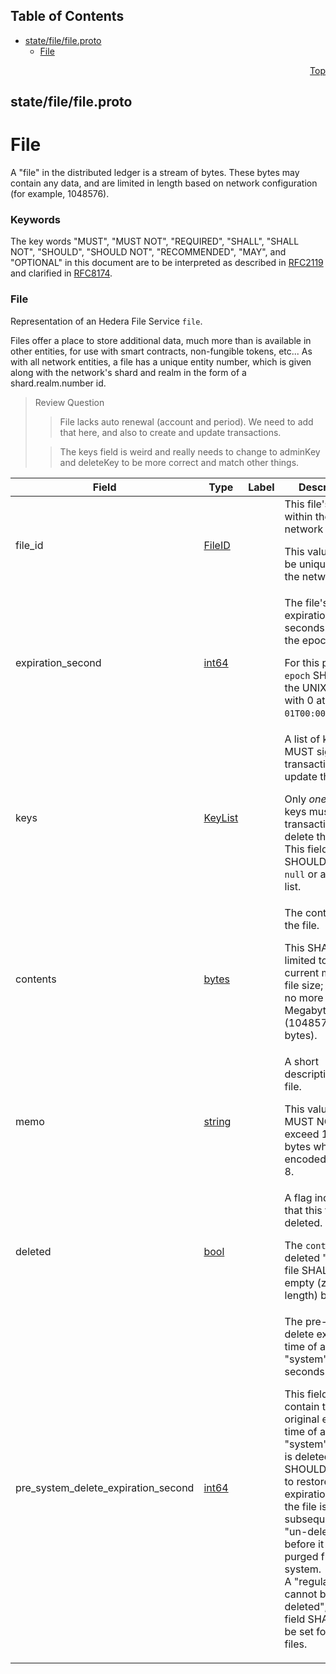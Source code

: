 ## Table of Contents

- [state/file/file.proto](#state_file_file-proto)
    - [File](#proto-File)
  



<a name="state_file_file-proto"></a>
<p align="right"><a href="#top">Top</a></p>

## state/file/file.proto
# File
A "file" in the distributed ledger is a stream of bytes. These bytes may
contain any data, and are limited in length based on network configuration
(for example, 1048576).


### Keywords
The key words "MUST", "MUST NOT", "REQUIRED", "SHALL", "SHALL NOT",
"SHOULD", "SHOULD NOT", "RECOMMENDED", "MAY", and "OPTIONAL" in this
document are to be interpreted as described in [RFC2119](https://www.ietf.org/rfc/rfc2119)
and clarified in [RFC8174](https://www.ietf.org/rfc/rfc8174).


<a name="proto-File"></a>

### File
Representation of an Hedera File Service `file`.

Files offer a place to store additional data, much more than is available in
other entities, for use with smart contracts, non-fungible tokens, etc...
As with all network entities, a file has a unique entity number, which is
given along with the network's shard and realm in the form of a
shard.realm.number id.

> Review Question
>> File lacks auto renewal (account and period).  We need to add that here,
>> and also to create and update transactions.
>
>> The keys field is weird and really needs to change to adminKey and
>> deleteKey to be more correct and match other things.


| Field | Type | Label | Description |
| ----- | ---- | ----- | ----------- |
| file_id | [FileID](#proto-FileID) |  | This file's ID within the global network state. <p> This value SHALL be unique within the network. |
| expiration_second | [int64](#int64) |  | The file's expiration time in seconds since the epoch. <p> For this purpose, `epoch` SHALL be the UNIX epoch with 0 at `1970-01-01T00:00:00.000Z`. |
| keys | [KeyList](#proto-KeyList) |  | A list of keys that MUST sign any transaction to update this file. <p> Only _one_ of these keys must sign a transaction to delete the file.<br/> This field SHOULD NOT be `null` or an empty list. |
| contents | [bytes](#bytes) |  | The contents of the file. <p> This SHALL be limited to the current maximum file size; typically no more than 1 Megabyte (1048576 bytes). |
| memo | [string](#string) |  | A short description of the file. <p> This value, if set, MUST NOT exceed 100 bytes when encoded as UTF-8. |
| deleted | [bool](#bool) |  | A flag indicating that this file is deleted. <p> The `contents` of a deleted "regular" file SHALL be an empty (zero length) bytes. |
| pre_system_delete_expiration_second | [int64](#int64) |  | The pre-system-delete expiration time of a deleted "system" file, in seconds. <p> This field SHALL contain the original expiration time of a "system" file that is deleted. This SHOULD be used to restore that expiration time if the file is subsequently "un-deleted" before it is purged from the system.<br/> A "regular" file cannot be "un-deleted", so this field SHALL NOT be set for those files. |





 <!-- end messages -->

 <!-- end enums -->

 <!-- end HasExtensions -->

 <!-- end services -->



